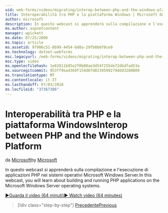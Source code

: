 ```yaml
---
uid: web-forms/videos/migrating/interop-between-php-and-the-windows-platform
title: Interoperabilità tra PHP e la piattaforma Windows | Microsoft Docs
author: microsoft
description: In questo webcast si apprenderà sulla compilazione e l'esecuzione di applicazioni PHP nei sistemi operativi Microsoft Windows Server.
ms.author: aspnetcontent
manager: wpickett
ms.date: 07/25/2006
ms.topic: article
ms.assetid: 97906c51-8b99-4454-bd0a-29fb8b6f0ce9
ms.technology: dotnet-webforms
msc.legacyurl: /web-forms/videos/migrating/interop-between-php-and-the-windows-platform
msc.type: video
ms.openlocfilehash: 1e02811b85e2f0b88ae3d54f255de72dbdfad53a
ms.sourcegitcommit: 953ff9ea4369f154d6fd0239599279ddd3280009
ms.translationtype: MT
ms.contentlocale: it-IT
ms.lasthandoff: 07/03/2018
ms.locfileid: "37367386"
---
```

<a name="interop-between-php-and-the-windows-platform"></a><span data-ttu-id="12edf-103">Interoperabilità tra PHP e la piattaforma Windows</span><span class="sxs-lookup"><span data-stu-id="12edf-103">Interop between PHP and the Windows Platform</span></span>
====================
<span data-ttu-id="12edf-104">da [Microsoft](https://github.com/microsoft)</span><span class="sxs-lookup"><span data-stu-id="12edf-104">by [Microsoft](https://github.com/microsoft)</span></span>

<span data-ttu-id="12edf-105">In questo webcast si apprenderà sulla compilazione e l'esecuzione di applicazioni PHP nei sistemi operativi Microsoft Windows Server.</span><span class="sxs-lookup"><span data-stu-id="12edf-105">In this webcast, you will learn about building and running PHP applications on the Microsoft Windows Server operating systems.</span></span>

[<span data-ttu-id="12edf-106">&#9654;Guarda il video (64 minuti)</span><span class="sxs-lookup"><span data-stu-id="12edf-106">&#9654; Watch video (64 minutes)</span></span>](https://channel9.msdn.com/Blogs/ASP-NET-Site-Videos/interop-between-php-and-the-windows-platform)

> [!div class="step-by-step"]
> [<span data-ttu-id="12edf-107">Precedente</span><span class="sxs-lookup"><span data-stu-id="12edf-107">Previous</span></span>](introduction-to-aspnet-for-coldfusion-developers-building-an-aspnet-application.md)
